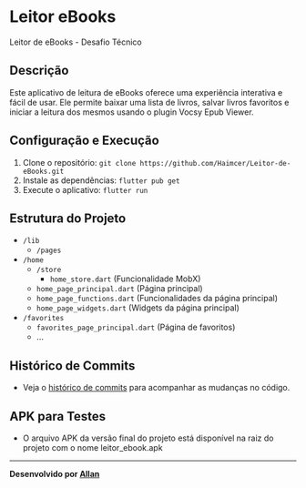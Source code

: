 # Leitor eBooks

Leitor de eBooks - Desafio Técnico

## Descrição

Este aplicativo de leitura de eBooks oferece uma experiência interativa e fácil de usar. Ele permite baixar uma lista de livros, salvar livros favoritos e iniciar a leitura dos mesmos usando o plugin Vocsy Epub Viewer.

## Configuração e Execução

1. Clone o repositório: `git clone https://github.com/Haimcer/Leitor-de-eBooks.git`
2. Instale as dependências: `flutter pub get`
3. Execute o aplicativo: `flutter run`

## Estrutura do Projeto

- `/lib`
  - `/pages`
- `/home`
    - `/store`
      - `home_store.dart` (Funcionalidade MobX)
   - `home_page_principal.dart` (Página principal)
   - `home_page_functions.dart` (Funcionalidades da página principal)
   - `home_page_widgets.dart` (Widgets da página principal)
 - `/favorites`
    - `favorites_page_principal.dart` (Página de favoritos)
    - ...

## Histórico de Commits

- Veja o [histórico de commits](https://github.com/Haimcer/Leitor-de-eBooks/commits/main) para acompanhar as mudanças no código.

## APK para Testes

- O arquivo APK da versão final do projeto está disponível na raiz do projeto com o nome leitor_ebook.apk

---

**Desenvolvido por [Allan](https://github.com/Haimcer)**

